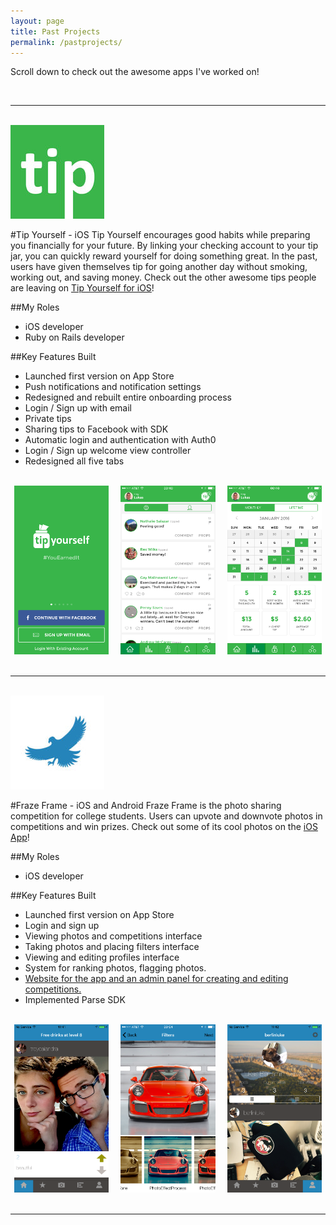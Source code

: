 ```yaml
---
layout: page
title: Past Projects
permalink: /pastprojects/
---
```



Scroll down to check out the awesome apps I've worked on!<br> 

<br>

---

<br>

<a href="https://itunes.apple.com/us/app/tip-yourself-save-money-build/id987961939?mt=8" target="_blank">
	<img src="../images/tip_yourself_app_logo.jpg" class="app-logo full-width img-responsive" />
</a>

#Tip Yourself - iOS
Tip Yourself encourages good habits while preparing you financially for your future. By linking your checking account to your tip jar, you can quickly reward yourself for doing something great. In the past, users have given themselves tip for going another day without smoking, working out, and saving money. Check out the other awesome tips people are leaving on <a href="https://itunes.apple.com/us/app/tip-yourself-save-money-build/id987961939?mt=8" target="_blank">Tip Yourself for iOS</a>!

##My Roles
* iOS developer
* Ruby on Rails developer

##Key Features Built
* Launched first version on App Store
* Push notifications and notification settings
* Redesigned and rebuilt entire onboarding process
* Login / Sign up with email
* Private tips
* Sharing tips to Facebook with SDK
* Automatic login and authentication with Auth0
* Login / Sign up welcome view controller
* Redesigned all five tabs

<br>

<div style="text-align:center; margin: 0 auto;">
	<img src="../images/tip_yourself_screenshot_1.PNG" style="width:30%;" />
	<img src="../images/tip_yourself_screenshot_2.PNG" style="width:30%; margin-left:3%; margin-right: 3%;" />
	<img src="../images/tip_yourself_screenshot_3.PNG" style="width:30%;" />
</div>

<br>

---

<br>

<a href="https://geo.itunes.apple.com/us/app/fraze-frame-photo-competition/id1054162925?mt=8" target="_blank">
	<img src="../images/fraze_frame_app_logo.jpg" class="app-logo full-width img-responsive app-logo-bordered" />
</a>

#Fraze Frame - iOS and Android
Fraze Frame is the photo sharing competition for college students. Users can upvote and downvote photos in competitions and win prizes. Check out some of its cool photos on the <a href="https://geo.itunes.apple.com/us/app/fraze-frame-photo-competition/id1054162925?mt=8" target="_blank">iOS App</a>!

##My Roles
* iOS developer

##Key Features Built
* Launched first version on App Store
* Login and sign up
* Viewing photos and competitions interface
* Taking photos and placing filters interface
* Viewing and editing profiles interface
* System for ranking photos, flagging photos.
* <a href="http://frazeframe.com" target="_blank">Website for the app and an admin panel for creating and editing competitions.</a>
* Implemented Parse SDK

<br>

<div style="text-align:center; margin: 0 auto;">
	<img src="../images/fraze_frame_screenshot_1.PNG" style="width:30%;" />
	<img src="../images/fraze_frame_screenshot_2.PNG" style="width:30%; margin-left:3%; margin-right: 3%;" />
	<img src="../images/fraze_frame_screenshot_3.PNG" style="width:30%;" />
</div>

<br>

---

